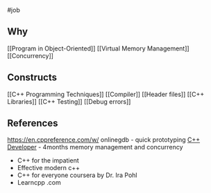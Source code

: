 #job 

## Why
[[Program in Object-Oriented]]
[[Virtual Memory Management]]
[[Concurrency]]

## Constructs
[[C++ Programming Techniques]]
[[Compiler]]
[[Header files]]
[[C++ Libraries]]
[[C++ Testing]]
[[Debug errors]]

## References
https://en.cppreference.com/w/
onlinegdb - quick prototyping
[C++ Developer](https://www.udacity.com/course/c-plus-plus-nanodegree--nd213) - 4months memory management and concurrency
* C++ for the impatient
* Effective modern c++
* C++ for everyone coursera by Dr. Ira Pohl
* Learncpp .com





